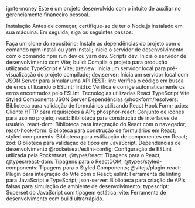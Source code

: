 ignte-money
Este é um projeto desenvolvido com o intuito de auxiliar no gerenciamento financeiro pessoal.

Instalação
Antes de começar, certifique-se de ter o Node.js instalado em sua máquina. Em seguida, siga os seguintes passos:

Faça um clone do repositório;
Instale as dependências do projeto com o comando npm install ou yarn install;
Inicie o servidor de desenvolvimento com o comando npm run dev ou yarn dev.
Scripts
dev: Inicia o servidor de desenvolvimento com Vite;
build: Compila o projeto para produção utilizando TypeScript e Vite;
preview: Inicia um servidor local para pré-visualização do projeto compilado;
dev:server: Inicia um servidor local com JSON Server para simular uma API REST;
lint: Verifica o código em busca de erros utilizando o ESLint;
lint:fix: Verifica e corrige automaticamente os erros encontrados pelo ESLint.
Tecnologias utilizadas
React
TypeScript
Vite
Styled Components
JSON Server
Dependências
@hookform/resolvers: Biblioteca para validação de formulários utilizando React Hook Form;
axios: Cliente HTTP para requisições à API;
phosphor-react: Conjunto de ícones para uso no projeto;
react: Biblioteca para construção de interfaces de usuário;
react-dom: Biblioteca para integração do React com o navegador;
react-hook-form: Biblioteca para construção de formulários em React;
styled-components: Biblioteca para estilização de componentes em React;
zod: Biblioteca para validação de tipos em JavaScript.
Dependências de desenvolvimento
@rocketseat/eslint-config: Configuração de ESLint utilizada pela Rocketseat;
@types/react: Tipagens para o React;
@types/react-dom: Tipagens para o ReactDOM;
@types/styled-components: Tipagens para o Styled Components;
@vitejs/plugin-react: Plugin para integração do Vite com o React;
eslint: Ferramenta de linting para JavaScript e TypeScript;
json-server: Biblioteca para criação de APIs falsas para simulação de ambiente de desenvolvimento;
typescript: Superset do JavaScript com tipagem estática;
vite: Ferramenta de desenvolvimento com build ultrarrápido.
